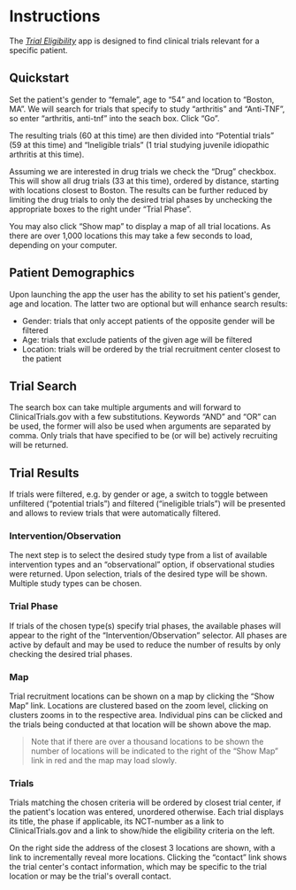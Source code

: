 Instructions
============

The [_Trial Eligibility_](/) app is designed to find clinical trials relevant for a specific patient.

Quickstart
----------

Set the patient's gender to “female”, age to “54” and location to “Boston, MA”. We will search for trials that specify to study “arthritis” and “Anti-TNF”, so enter “arthritis, anti-tnf” into the seach box. Click “Go”.

The resulting trials (60 at this time) are then divided into “Potential trials” (59 at this time) and “Ineligible trials” (1 trial studying juvenile idiopathic arthritis at this time).

Assuming we are interested in drug trials we check the “Drug” checkbox. This will show all drug trials (33 at this time), ordered by distance, starting with locations closest to Boston. The results can be further reduced by limiting the drug trials to only the desired trial phases by unchecking the appropriate boxes to the right under “Trial Phase”.

You may also click “Show map” to display a map of all trial locations. As there are over 1,000 locations this may take a few seconds to load, depending on your computer.

Patient Demographics
--------------------
Upon launching the app the user has the ability to set his patient's gender, age and location. The latter two are optional but will enhance search results:

* Gender: trials that only accept patients of the opposite gender will be filtered
* Age: trials that exclude patients of the given age will be filtered
* Location: trials will be ordered by the trial recruitment center closest to the patient

Trial Search
------------

The search box can take multiple arguments and will forward to ClinicalTrials.gov with a few substitutions. Keywords “AND” and “OR” can be used, the former will also be used when arguments are separated by comma. Only trials that have specified to be (or will be) actively recruiting will be returned.

Trial Results
-------------

If trials were filtered, e.g. by gender or age, a switch to toggle between unfiltered (“potential trials”) and filtered (“ineligible trials”) will be presented and allows to review trials that were automatically filtered.

### Intervention/Observation

The next step is to select the desired study type from a list of  available intervention types and an “observational” option, if observational studies were returned. Upon selection, trials of the desired type will be shown. Multiple study types can be chosen.

### Trial Phase

If trials of the chosen type(s) specify trial phases, the available phases will appear to the right of the “Intervention/Observation” selector. All phases are active by default and may be used to reduce the number of results by only checking the desired trial phases.

### Map

Trial recruitment locations can be shown on a map by clicking the “Show Map” link. Locations are clustered based on the zoom level, clicking on clusters zooms in to the respective area. Individual pins can be clicked and the trials being conducted at that location will be shown above the map.

> Note that if there are over a thousand locations to be shown the number of locations will be indicated to the right of the “Show Map” link in red and the map may load slowly.

### Trials

Trials matching the chosen criteria will be ordered by closest trial center, if the patient's location was entered, unordered otherwise. Each trial displays its title, the phase if applicable, its NCT-number as a link to ClinicalTrials.gov and a link to show/hide the eligibility criteria on the left.

On the right side the address of the closest 3 locations are shown, with a link to incrementally reveal more locations. Clicking the “contact” link shows the trial center's contact information, which may be specific to the trial location or may be the trial's overall contact.

